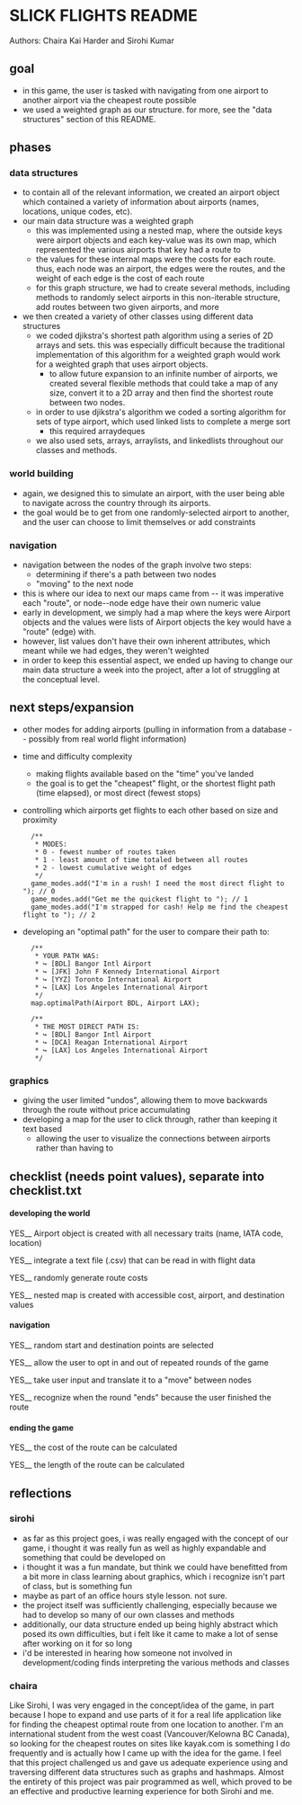 # SLICK FLIGHTS README

Authors: Chaira Kai Harder and Sirohi Kumar

## goal

- in this game, the user is tasked with navigating from one airport to another airport via the cheapest route possible
- we used a weighted graph as our structure. for more, see the "data structures" section of this README. 

## phases

### data structures
- to contain all of the relevant information, we created an airport object which contained a variety of information about airports (names, locations, unique codes, etc). 
- our main data structure was a weighted graph
  - this was implemented using a nested map, where the outside keys were airport objects and each key-value was its own map, which represented the various airports that key had a route to
  - the values for these internal maps were the costs for each route. thus, each node was an airport, the edges were the routes, and the weight of each edge is the cost of each route
  - for this graph structure, we had to create several methods, including methods to randomly select airports in this non-iterable structure, add routes between two given airports, and more
- we then created a variety of other classes using different data structures
  - we coded djikstra's shortest path algorithm using a series of 2D arrays and sets. this was especially difficult because the traditional implementation of this algorithm for a weighted graph would work for a weighted graph that uses airport objects.
    - to allow future expansion to an infinite number of airports, we created several flexible methods that could take a map of any size, convert it to a 2D array and then find the shortest route between two nodes.
  - in order to use djikstra's algorithm we coded a sorting algorithm for sets of type airport, which used linked lists to complete a merge sort
    - this required arraydeques
  - we also used sets, arrays, arraylists, and linkedlists throughout our classes and methods. 

### world building

- again, we designed this to simulate an airport, with the user being able to navigate across the country through its airports. 
- the goal would be to get from one randomly-selected airport to another, and the user can choose to limit themselves or add constraints

### navigation

- navigation between the nodes of the graph involve two steps: 
	- determining if there's a path between two nodes
	- "moving" to the next node
- this is where our idea to next our maps came from -- it was imperative each "route", or node--node edge have their own numeric value
- early in development, we simply had a map where the keys were Airport objects and the values were lists of Airport objects the key would have a "route" (edge) with. 
- however, list values don't have their own inherent attributes, which meant while we had edges, they weren't weighted
- in order to keep this essential aspect, we ended up having to change our main data structure a week into the project, after a lot of struggling at the conceptual level. 

## next steps/expansion

- other modes for adding airports (pulling in information from a database -- possibly from real world flight information)
- time and difficulty complexity
	- making flights available based on the "time" you've landed
	- the goal is to get the "cheapest" flight, or the shortest flight path (time elapsed), or most direct (fewest stops)
- controlling which airports get flights to each other based on size and proximity
	
		/**
		 * MODES:
		 * 0 - fewest number of routes taken
		 * 1 - least amount of time totaled between all routes
		 * 2 - lowest cumulative weight of edges
		 */
		game_modes.add("I'm in a rush! I need the most direct flight to "); // 0
		game_modes.add("Get me the quickest flight to "); // 1
		game_modes.add("I'm strapped for cash! Help me find the cheapest flight to "); // 2


- developing an "optimal path" for the user to compare their path to:

		/**
		 * YOUR PATH WAS:
		 * ↪ [BDL] Bangor Intl Airport
		 * ↪ [JFK] John F Kennedy International Airport
		 * ↪ [YYZ] Toronto International Airport
		 * ↪ [LAX] Los Angeles International Airport
		 */
		map.optimalPath(Airport BDL, Airport LAX);
		
		/**
		 * THE MOST DIRECT PATH IS:
		 * ↪ [BDL] Bangor Intl Airport
		 * ↪ [DCA] Reagan International Airport
		 * ↪ [LAX] Los Angeles International Airport
		 */


### graphics

- giving the user limited "undos", allowing them to move backwards through the route without price accumulating
- developing a map for the user to click through, rather than keeping it text based
	- allowing the user to visualize the connections between airports rather than having to 
	

## checklist (needs point values), separate into checklist.txt

#### developing the world

YES__  Airport object is created with all necessary traits (name, IATA code, location)

YES__ integrate a text file (.csv) that can be read in with flight data

YES__ randomly generate route costs

YES__ nested map is created with accessible cost, airport, and destination values


#### navigation

YES__ random start and destination points are selected

YES__ allow the user to opt in and out of repeated rounds of the game 

YES__ take user input and translate it to a "move" between nodes

YES__ recognize when the round "ends" because the user finished the route

#### ending the game

YES__ the cost of the route can be calculated

YES__ the length of the route can be calculated


## reflections

### sirohi

- as far as this project goes, i was really engaged with the concept of our game, i thought it was really fun as well as highly expandable and something that could be developed on
- i thought it was a fun mandate, but think we could have benefitted from a bit more in class learning about graphics, which i recognize isn't part of class, but is something fun
- maybe as part of an office hours style lesson. not sure. 
- the project itself was sufficiently challenging, especially because we had to develop so many of our own classes and methods
- additionally, our data structure ended up being highly abstract which posed its own difficulties, but i felt like it came to make a lot of sense after working on it for so long
- i'd be interested in hearing how someone not involved in development/coding finds interpreting the various methods and classes 

### chaira

Like Sirohi, I was very engaged in the concept/idea of the game, in part because I hope to expand and use parts of it for a real life application like for finding the cheapest optimal route from one location to another. I'm an international student from the west coast (Vancouver/Kelowna BC Canada), so looking for the cheapest routes on sites like kayak.com is something I do frequently and is actually how I came up with the idea for the game. 
I feel that this project challenged us and gave us adequate experience using and traversing different data structures such as graphs and hashmaps. Almost the entirety of this project was pair programmed as well, which proved to be an effective and productive learning experience for both Sirohi and me.
